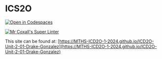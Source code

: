 # ICS2O

[![Open in Codespaces](https://classroom.github.com/assets/launch-codespace-2972f46106e565e64193e422d61a12cf1da4916b45550586e14ef0a7c637dd04.svg)](https://classroom.github.com/open-in-codespaces?assignment_repo_id=18523700)

[![Mr Coxall's Super Linter](https://github.com/MTHS-ICD2O-1-2024/ICD2O-Unit-2-01-Drake-Gonzalez/workflows/Mr%20Coxall's%20Super%20Linter/badge.svg)](https://github.com/MTHS-ICD2O-1-2024/ICD2O-Unit-2-01-Drake-Gonzalez/actions)

This site can be found at: [https://MTHS-ICD2O-1-2024.github.io/ICD2O-Unit-2-01-Drake-Gonzalez](https://MTHS-ICD2O-1-2024.github.io/ICD2O-Unit-2-01-Drake-Gonzalez)

